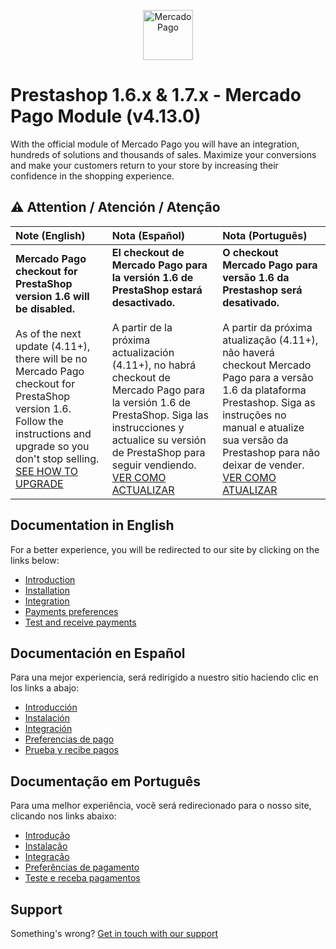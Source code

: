 <p align="center">
  <a href="https://www.mercadopago.com/">
    <img src="https://http2.mlstatic.com/ui/navigation/5.18.4/mercadopago/logo__large@2x.png" height="80" width="auto" alt="MercadoPago">
  </a>
</p>

# Prestashop 1.6.x & 1.7.x - Mercado Pago Module (v4.13.0)

With the official module of Mercado Pago you will have an integration, hundreds of solutions and thousands of sales. Maximize your conversions and make your customers return to your store by increasing their confidence in the shopping experience.

## :warning: Attention / Atención / Atenção

| Note (English)                                                                                                                                                                                                                                                                                                                          | Nota (Español)                                                                                                                                                                                                                                                                                                                                                                               | Nota (Português)                                                                                                                                                                                                                                                                                                                                                                             |
|:----------------------------------------------------------------------------------------------------------------------------------------------------------------------------------------------------------------------------------------------------------------------------------------------------------------------------------------|:---------------------------------------------------------------------------------------------------------------------------------------------------------------------------------------------------------------------------------------------------------------------------------------------------------------------------------------------------------------------------------------------|:---------------------------------------------------------------------------------------------------------------------------------------------------------------------------------------------------------------------------------------------------------------------------------------------------------------------------------------------------------------------------------------------|
| **Mercado Pago checkout for PrestaShop version 1.6 will be disabled.** <br/> <br/> As of the next update (4.11+), there will be no Mercado Pago checkout for PrestaShop version 1.6. Follow the instructions and upgrade so you don't stop selling. [SEE HOW TO UPGRADE](https://devdocs.prestashop.com/1.7/basics/keeping-up-to-date/) | **El checkout de Mercado Pago para la versión 1.6 de PrestaShop estará desactivado.** <br/> <br/> A partir de la próxima actualización (4.11+), no habrá checkout de Mercado Pago para la versión 1.6 de PrestaShop. Siga las instrucciones y actualice su versión de PrestaShop para seguir vendiendo. [VER COMO ACTUALIZAR](https://devdocs.prestashop.com/1.7/basics/keeping-up-to-date/) | **O checkout Mercado Pago para versão 1.6 da Prestashop será desativado.** <br/> <br/> A partir da próxima atualização (4.11+), não haverá checkout Mercado Pago para a versão 1.6 da plataforma Prestashop. Siga as instruções no manual e atualize sua versão da Prestashop para não deixar de vender. [VER COMO ATUALIZAR](https://devdocs.prestashop.com/1.7/basics/keeping-up-to-date/) |

## Documentation in English

For a better experience, you will be redirected to our site by clicking on the links below:

* [Introduction](https://www.mercadopago.com/developers/en/plugins_sdks/plugins/prestashop/introduction/)
* [Installation](https://www.mercadopago.com/developers/en/plugins_sdks/plugins/prestashop/instalation/)
* [Integration](https://www.mercadopago.com/developers/en/plugins_sdks/plugins/prestashop/integration/)
* [Payments preferences](https://www.mercadopago.com/developers/en/plugins_sdks/plugins/prestashop/preferences/)
* [Test and receive payments](https://www.mercadopago.com/developers/en/plugins_sdks/plugins/prestashop/receive-payments/)

## Documentación en Español

Para una mejor experiencia, será redirigido a nuestro sitio haciendo clic en los links a abajo:

* [Introducción](https://www.mercadopago.com.ar/developers/es/plugins_sdks/plugins/prestashop/introduction/)
* [Instalación](https://www.mercadopago.com.ar/developers/es/plugins_sdks/plugins/prestashop/instalation/)
* [Integración](https://www.mercadopago.com.ar/developers/es/plugins_sdks/plugins/prestashop/integration/)
* [Preferencias de pago](https://www.mercadopago.com.ar/developers/es/plugins_sdks/plugins/prestashop/preferences/)
* [Prueba y recibe pagos](https://www.mercadopago.com.ar/developers/es/plugins_sdks/plugins/prestashop/receive-payments/)

## Documentação em Português

Para uma melhor experiência, você será redirecionado para o nosso site, clicando nos links abaixo:

* [Introdução](https://www.mercadopago.com.br/developers/pt/plugins_sdks/plugins/prestashop/introduction/)
* [Instalação](https://www.mercadopago.com.br/developers/pt/plugins_sdks/plugins/prestashop/instalation/)
* [Integração](https://www.mercadopago.com.br/developers/pt/plugins_sdks/plugins/prestashop/integration/)
* [Preferências de pagamento](https://www.mercadopago.com.br/developers/pt/plugins_sdks/plugins/prestashop/preferences/)
* [Teste e receba pagamentos](https://www.mercadopago.com.br/developers/pt/plugins_sdks/plugins/prestashop/receive-payments/)

## Support

Something's wrong? [Get in touch with our support](https://www.mercadopago.com.ar/developers/en/support)

